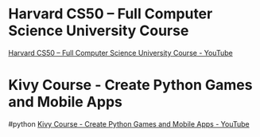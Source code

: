 # Harvard CS50 – Full Computer Science University Course
[Harvard CS50 – Full Computer Science University Course - YouTube](https://www.youtube.com/watch?v=8mAITcNt710&ab_channel=freeCodeCamp.org)

# Kivy Course - Create Python Games and Mobile Apps

#python 
[Kivy Course - Create Python Games and Mobile Apps - YouTube](https://www.youtube.com/watch?v=l8Imtec4ReQ&ab_channel=freeCodeCamp.org)

